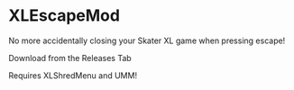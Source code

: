 # XLEscapeMod
No more accidentally closing your Skater XL game when pressing escape!

Download from the Releases Tab

Requires XLShredMenu and UMM!
